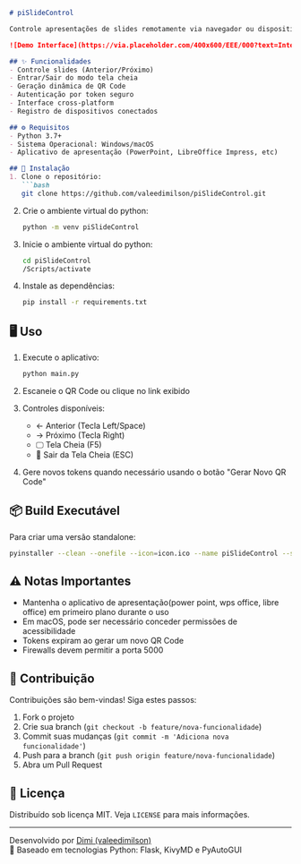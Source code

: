 ```markdown
# piSlideControl

Controle apresentações de slides remotamente via navegador ou dispositivo móvel, utilizando um QR Code ou link seguro com autenticação por token.

![Demo Interface](https://via.placeholder.com/400x600/EEE/000?text=Interface+QR+Code+e+Controles) <!-- Adicione uma imagem real posteriormente -->

## ✨ Funcionalidades
- Controle slides (Anterior/Próximo)
- Entrar/Sair do modo tela cheia
- Geração dinâmica de QR Code
- Autenticação por token seguro
- Interface cross-platform
- Registro de dispositivos conectados

## ⚙️ Requisitos
- Python 3.7+
- Sistema Operacional: Windows/macOS
- Aplicativo de apresentação (PowerPoint, LibreOffice Impress, etc)

## 🚀 Instalação
1. Clone o repositório:
   ```bash
   git clone https://github.com/valeedimilson/piSlideControl.git
   ```

2. Crie o ambiente virtual do python:
   ```bash
   python -m venv piSlideControl
   ```

3. Inicie o ambiente virtual do python:
   ```bash
   cd piSlideControl
   /Scripts/activate
   ```   

4. Instale as dependências:
   ```bash
   pip install -r requirements.txt
   ```

## 🖥️ Uso
1. Execute o aplicativo:
   ```bash
   python main.py
   ```

2. Escaneie o QR Code ou clique no link exibido

3. Controles disponíveis:
   - ← Anterior (Tecla Left/Space)
   - → Próximo (Tecla Right)
   - 🖵 Tela Cheia (F5)
   - 🚪 Sair da Tela Cheia (ESC)

4. Gere novos tokens quando necessário usando o botão "Gerar Novo QR Code"

## 📦 Build Executável
Para criar uma versão standalone:
```bash
pyinstaller --clean --onefile --icon=icon.ico --name piSlideControl --strip main.py --add-data "icon.ico;."
```

## ⚠️ Notas Importantes
- Mantenha o aplicativo de apresentação(power point, wps office, libre office) em primeiro plano durante o uso
- Em macOS, pode ser necessário conceder permissões de acessibilidade
- Tokens expiram ao gerar um novo QR Code
- Firewalls devem permitir a porta 5000

## 🤝 Contribuição
Contribuições são bem-vindas! Siga estes passos:
1. Fork o projeto
2. Crie sua branch (`git checkout -b feature/nova-funcionalidade`)
3. Commit suas mudanças (`git commit -m 'Adiciona nova funcionalidade'`)
4. Push para a branch (`git push origin feature/nova-funcionalidade`)
5. Abra um Pull Request

## 📄 Licença
Distribuído sob licença MIT. Veja `LICENSE` para mais informações.

---
Desenvolvido por [Dimi (valeedimilson)](https://github.com/valeedimilson)  
🔗 Baseado em tecnologias Python: Flask, KivyMD e PyAutoGUI
```